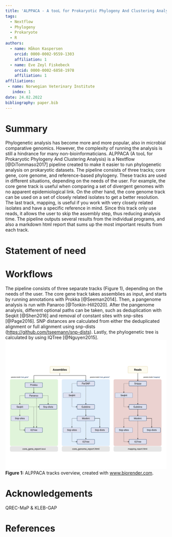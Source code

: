```yaml
---
title: 'ALPPACA - A tooL for Prokaryotic Phylogeny And Clustering Analysis'
tags:
  - Nextflow
  - Phylogeny
  - Prokaryote
  - R
authors:
  - name: Håkon Kaspersen
    orcid: 0000-0002-9559-1303
    affiliation: 1
  - name: Eve Zeyl Fiskebeck
    orcid: 0000-0002-6858-1978
    affiliation: 1
affiliations:
 - name: Norwegian Veterinary Institute
   index: 1
date: 24.02.2022
bibliography: paper.bib
---
```


# Summary
Phylogenetic analysis has become more and more popular, also in microbial comparative genomics. However, the complexity of running the analysis is still a hindrance for many non-bioinformaticians. ALPPACA (A tooL for Prokaryotic Phylogeny And Clustering Analysis) is a Nextflow [@DiTommaso2017] pipeline created to make it easier to run phylogenetic analysis on prokaryotic datasets. The pipeline consists of three tracks; core gene, core genome, and reference-based phylogeny. These tracks are used in different situations, depending on the needs of the user. For example, the core gene track is useful when comparing a set of divergent genomes with no apparent epidemiological link. On the other hand, the core genome track can be used on a set of closely related isolates to get a better resolution. The last track, mapping, is useful if you work with very closely related isolates and have a specific reference in mind. Since this track only use reads, it allows the user to skip the assembly step, thus reducing analysis time. The pipeline outputs several results from the individual programs, and also a markdown html report that sums up the most important results from each track.

# Statement of need


# Workflows
The pipeline consists of three separate tracks (Figure 1), depending on the needs of the user. The core gene track takes assemblies as input, and starts by running annotations with Prokka [@Seeman2014]. Then, a pangenome analysis is run with Panaroo [@Tonkin-Hill2020]. After the pangenome analysis, different optional paths can be taken, such as deduplication with Seqkit [@Shen2016] and removal of constant sites with snp-sites [@Page2016]. SNP distances are calculated from either the deduplicated alignment or full alignment using snp-dists (https://github.com/tseemann/snp-dists). Lastly, the phylogenetic tree is calculated by using IQTree [@Nguyen2015].
![Figure 1](https://github.com/NorwegianVeterinaryInstitute/ALPPACA/blob/joss_paper/pipeline.png)
**Figure 1:** ALPPACA tracks overview, created with www.biorender.com.

# Acknowledgements
QREC-MaP & KLEB-GAP

# References



